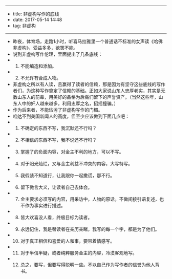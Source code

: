 - --
- title: 非虚构写作的底线
- date: 2017-05-14 14:48
- tag: 非虚构
- --
- 昨夜，体育场，走路1小时，听喜马拉雅里一个普通话不标准的女声读《哈佛非虚构》，受益多多，欲罢不能。
- 说到非虚构写作伦理，里面提出了几条底线：
- 1. 不能编造和添加。
- 2. 不允许有合成人物。
- 非虚构之所以有人读，且赢得了读者的信赖，那是因为有坚守这些底线的写作者们，为这种写作奠定了信赖的基础。正如大家说山东人忠厚老实，其实是无数山东人的前辈，用美好的品格为后裔们留下的声誉资产。（当然这些年，山东人中的奸人越来越多，利用忠厚之名，招摇撞骗。）
- 作为后来者，不能玷污了非虚构写作的门楣。
- 咱达不到美国新闻人的高度，但至少应该做到下面几点吧：
- 1. 不确定的东西不写，我沉默还不行吗？
- 2. 不相信的东西不写，我不说还不行吗？
- 3. 掌握了的负面内容，对金主不利的地方，可以不写。
- 4. 对于阳光灿烂，又与金主利益不冲突的内容，大写特写。
- 5. 我假装不知道行，让我跟你一起撒谎，那不行。
- 6. 留下微言大义，让读者自己去体会。
- 7. 金主要求必须写的内容，用采访中，人物的原话。不做间接引语复述，也不作为事实进行描述。
- 8. 皆大欢喜没人看，终极目标为读者。
- 9. 永远记住，我是替读者在亲历亲睹，我写的每一个字，都是为了他们。
- 10. 对于真正相信和喜爱的人和事，要带着情感写。
- 11. 对于半信半疑，或者纯粹服务金主的内容，冷漠客观地写。
- 12. 总之，要写，但要写得聪明一些。不以自己作为写作者的信誉为他人背书。
